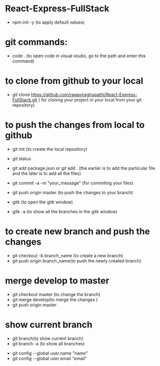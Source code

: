 # React-Express-FullStack

- npm init -y (to apply default values)

# git commands:

- code . (to open code in visual studio, go to the path and enter this command)

# to clone from github to your local

- git clone https://github.com/ragaviraghupathi/React-Express-FullStack.git ( for cloning your project in your
  local from your git repository)

# to push the changes from local to github

- git init (to create the local repository)
- git status
- git add package.json or git add . (the earlier is to add the particular file and the later is to add all the files)
- git commit -a -m "your_message" (for commiting your files)
- git push origin master (to push the changes to your branch)

- gitk (to open the gitk window)
- gitk -a (to show all the branches in the gitk window)

# to create new branch and push the changes

- git checkout -b branch_name (to create a new branch)
- git push origin branch_name(to push the newly created branch)

# merge develop to master

- git checkout master (to change the branch)
- git merge develop(to merge the changes )
- git push origin master

# show current branch

- git branch(to show current branch)
- git branch -a (to show all branches)

* git config --global user.name "name"
* git config --global user.email "email"
